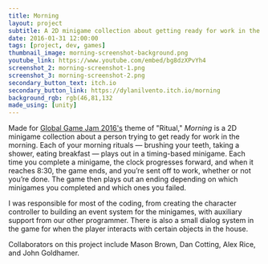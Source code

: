 ```yaml
---
title: Morning
layout: project
subtitle: A 2D minigame collection about getting ready for work in the morning.
date: 2016-01-31 12:00:00
tags: [project, dev, games]
thumbnail_image: morning-screenshot-background.png
youtube_link: https://www.youtube.com/embed/bg8dzXPvYh4
screenshot_2: morning-screenshot-1.png
screenshot_3: morning-screenshot-2.png
secondary_button_text: itch.io
secondary_button_link: https://dylanilvento.itch.io/morning
background_rgb: rgb(46,81,132
made_using: [unity]
---
```


Made for [Global Game Jam 2016's](https://globalgamejam.org/2016/games) theme of "Ritual," _Morning_ is a 2D minigame collection about a person trying to get ready for work in the morning. Each of your morning rituals — brushing your teeth, taking a shower, eating breakfast — plays out in a timing-based minigame. Each time you complete a minigame, the clock progresses forward, and when it reaches 8:30, the game ends, and you’re sent off to work, whether or not you’re done. The game then plays out an ending depending on which minigames you completed and which ones you failed.

I was responsible for most of the coding, from creating the character controller to building an event system for the minigames, with auxiliary support from our other programmer. There is also a small dialog system in the game for when the player interacts with certain objects in the house.

Collaborators on this project include Mason Brown, Dan Cotting, Alex Rice, and John Goldhamer.
